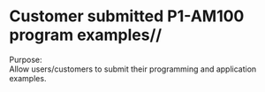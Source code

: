 
# Customer submitted P1-AM100 program examples//

Purpose:  
Allow users/customers to submit their programming and application examples. 








